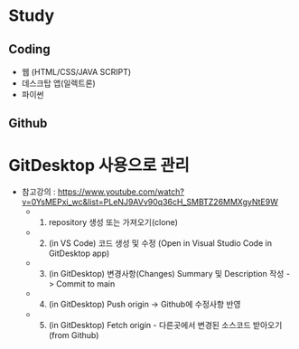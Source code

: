 # Study

## Coding  
- 웹 (HTML/CSS/JAVA SCRIPT)
- 데스크탑 앱(일렉트론)
- 파이썬

## Github
 # GitDesktop 사용으로 관리
 - 참고강의 : https://www.youtube.com/watch?v=0YsMEPxi_wc&list=PLeNJ9AVv90q36cH_SMBTZ26MMXgyNtE9W
   - 01. repository 생성 또는 가져오기(clone) 
   - 02. (in VS Code) 코드 생성 및 수정 (Open in Visual Studio Code in GitDesktop app)
   - 03. (in GitDesktop) 변경사항(Changes) Summary 및 Description 작성 -> Commit to main 
   - 04. (in GitDesktop) Push origin -> Github에 수정사항 반영
   - 05. (in GitDesktop) Fetch origin - 다른곳에서 변경된 소스코드 받아오기(from Github) 
